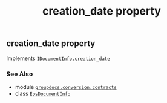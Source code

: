 ﻿---
title: creation_date property
second_title: GroupDocs.Conversion for Python via .NET API References
description: 
type: docs
weight: 40
url: /python-net/groupdocs.conversion.contracts/epsdocumentinfo/creation_date/
is_root: false
---

## creation_date property


Implements [`IDocumentInfo.creation_date`](/conversion/python-net/groupdocs.conversion.contracts/idocumentinfo#creation_date)

### See Also
* module [`groupdocs.conversion.contracts`](../../)
* class [`EpsDocumentInfo`](/conversion/python-net/groupdocs.conversion.contracts/epsdocumentinfo)
